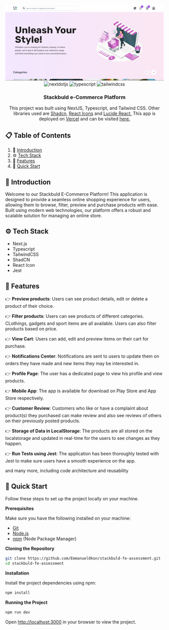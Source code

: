 <div align="center">
  <br />
    <a href="https://stackbuld-fe-assessment.vercel.app/" target="_blank">
      <img src="/public/readme/heroSection.png" alt="Project Banner">
    </a>
  <br />

  <div>
    <img src="https://img.shields.io/badge/-Next_JS-black?style=for-the-badge&logoColor=white&logo=nextdotjs&color=000000" alt="nextdotjs" />
    <img src="https://img.shields.io/badge/-TypeScript-black?style=for-the-badge&logoColor=white&logo=typescript&color=3178C6" alt="typescript" />
    <img src="https://img.shields.io/badge/-Tailwind_CSS-black?style=for-the-badge&logoColor=white&logo=tailwindcss&color=06B6D4" alt="tailwindcss" />
  </div>

  <h3 align="center">Stackbuld e-Commerce Platform</h3>

   <div align="center">
     This project was built using NextJS, Typescript, and Tailwind CSS. Other libraries used are <a href="https://ui.shadcn.com/">Shadcn</a>, <a href="https://react-icons.github.io/react-icons/">React Icons</a> and <a href="https://lucide.dev/guide/packages/lucide-react">Lucide React.</a> This app is deployed on <a href="https://vercel.com/"> Vercel</a> and can be visited <a href="https://stackbuld-fe-assessment.vercel.app/" >here.</a>
    </div>
</div>

## 📋 <a name="table">Table of Contents</a>

1. 🤖 [Introduction](#introduction)
2. ⚙️ [Tech Stack](#tech-stack)
3. 🔋 [Features](#features)
4. 🤸 [Quick Start](#quick-start)



## <a name="introduction">🤖 Introduction</a>

Welcome to our Stackbuld E-Commerce Platform! This application is designed to provide a seamless online shopping experience for users, allowing them to browse, filter, preview and purchase products with ease. Built using modern web technologies, our platform offers a robust and scalable solution for managing an online store.


## <a name="tech-stack">⚙️ Tech Stack</a>

- Next.js
- Typescript
- TailwindCSS
- ShadCN
- React Icon
- Jest

## <a name="features">🔋 Features</a>

👉 **Preview products**: Users can see product details, edit or delete a product of their choice.

👉 **Filter products**: Users can see products of different categories. CLothings, gadgets and sport items are all available. Users can also filter products based on price.

👉 **View Cart**: Users can add, edit and preview items on their cart for purchase.

👉 **Notifications Center**: Notifications are sent to users to update them on orders they have made and new items they may be interested in.

👉 **Profile Page**: The user has a dedicated page to view his profile and view products.

👉 **Mobile App**: The app is available for download on Play Store and App Store respectively.

👉 **Customer Review**: Customers who like or have a complaint about product(s) they purchased can make review and also see reviews of others on their previously posted products.

👉 **Storage of Data in LocalStorage**: The products are all stored on the localstorage and updated in real-time for the users to see changes as they happen.

👉 **Run Tests using Jest**: The application has been thoroughly tested with Jest to make sure users have a smooth experience on the app.

and many more, including code architecture and reusability

## <a name="quick-start">🤸 Quick Start</a>

Follow these steps to set up the project locally on your machine.

**Prerequisites**

Make sure you have the following installed on your machine:

- [Git](https://git-scm.com/)
- [Node.js](https://nodejs.org/en)
- [npm](https://www.npmjs.com/) (Node Package Manager)

**Cloning the Repository**

```bash
git clone https://github.com/EmmanuelOkon/stackbuld-fe-assessment.git
cd stackbuld-fe-assessment
```

**Installation**

Install the project dependencies using npm:

```bash
npm install
```

**Running the Project**

```bash
npm run dev
```

Open [http://localhost:3000](http://localhost:3000) in your browser to view the project.


#
